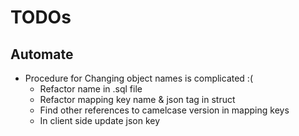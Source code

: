 # TODOs

## Automate
- Procedure for Changing object names is complicated :( 
    - Refactor name in .sql file
    - Refactor mapping key name & json tag in struct
    - Find other references to camelcase version in mapping keys
    - In client side update json key